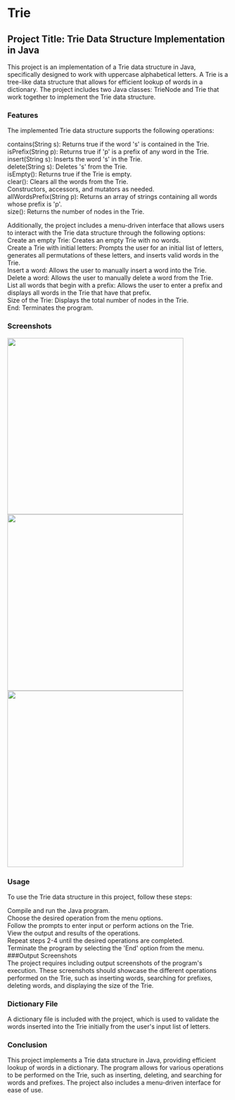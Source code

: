 # Trie

## Project Title: Trie Data Structure Implementation in Java
This project is an implementation of a Trie data structure in Java, specifically designed to work with uppercase alphabetical letters. A Trie is a tree-like data structure that allows for efficient lookup of words in a dictionary. The project includes two Java classes: TrieNode and Trie that work together to implement the Trie data structure.

### Features
The implemented Trie data structure supports the following operations:

contains(String s): Returns true if the word 's' is contained in the Trie.<br />
isPrefix(String p): Returns true if 'p' is a prefix of any word in the Trie.<br />
insert(String s): Inserts the word 's' in the Trie.<br />
delete(String s): Deletes 's' from the Trie.<br />
isEmpty(): Returns true if the Trie is empty.<br />
clear(): Clears all the words from the Trie.<br />
Constructors, accessors, and mutators as needed.<br />
allWordsPrefix(String p): Returns an array of strings containing all words whose prefix is 'p'.<br />
size(): Returns the number of nodes in the Trie.<br />

Additionally, the project includes a menu-driven interface that allows users to interact with the Trie data structure through the following options:<br />
Create an empty Trie: Creates an empty Trie with no words.<br />
Create a Trie with initial letters: Prompts the user for an initial list of letters, generates all permutations of these letters, and inserts valid words in the Trie.<br />
Insert a word: Allows the user to manually insert a word into the Trie.<br />
Delete a word: Allows the user to manually delete a word from the Trie.<br />
List all words that begin with a prefix: Allows the user to enter a prefix and displays all words in the Trie that have that prefix.<br />
Size of the Trie: Displays the total number of nodes in the Trie.<br />
End: Terminates the program.<br />

### Screenshots

<img src="https://user-images.githubusercontent.com/65549274/232445596-bc65d0a2-e010-4907-a9ef-b80926e9251c.jpg" width="400">

<img src="https://user-images.githubusercontent.com/65549274/232445611-e33e661a-3503-40cf-b86d-c4a5d7e5d036.jpg" width="400">


<img src="https://user-images.githubusercontent.com/65549274/232445626-15ed8674-6b51-4ddb-bd93-eefbded4130c.jpg" width="400">

### Usage
To use the Trie data structure in this project, follow these steps:

Compile and run the Java program.<br />
Choose the desired operation from the menu options.<br />
Follow the prompts to enter input or perform actions on the Trie.<br />
View the output and results of the operations.<br />
Repeat steps 2-4 until the desired operations are completed.<br />
Terminate the program by selecting the 'End' option from the menu.<br />
###Output Screenshots<br />
The project requires including output screenshots of the program's execution. These screenshots should showcase the different operations performed on the Trie, such as inserting words, searching for prefixes, deleting words, and displaying the size of the Trie.<br />

### Dictionary File
A dictionary file is included with the project, which is used to validate the words inserted into the Trie initially from the user's input list of letters.<br />


### Conclusion
This project implements a Trie data structure in Java, providing efficient lookup of words in a dictionary. The program allows for various operations to be performed on the Trie, such as inserting, deleting, and searching for words and prefixes. The project also includes a menu-driven interface for ease of use.<br />

